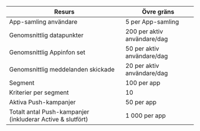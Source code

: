| Resurs | Övre gräns |
| --- | --- |
| App-samling användare |5 per App-samling |
| Genomsnittlig datapunkter |200 per aktiv användare/dag |
| Genomsnittlig Appinfon set |50 per aktiv användare/dag |
| Genomsnittlig meddelanden skickade |20 per aktiv användare/dag |
| Segment |100 per app |
| Kriterier per segment |10 |
| Aktiva Push-kampanjer |50 per app |
| Totalt antal Push-kampanjer (inkluderar Active & slutfört) |1 000 per app |

